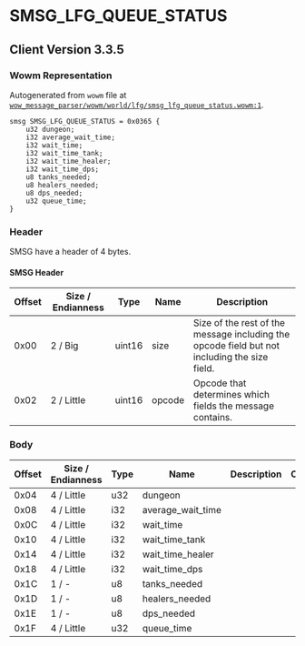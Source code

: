 # SMSG_LFG_QUEUE_STATUS

## Client Version 3.3.5

### Wowm Representation

Autogenerated from `wowm` file at [`wow_message_parser/wowm/world/lfg/smsg_lfg_queue_status.wowm:1`](https://github.com/gtker/wow_messages/tree/main/wow_message_parser/wowm/world/lfg/smsg_lfg_queue_status.wowm#L1).
```rust,ignore
smsg SMSG_LFG_QUEUE_STATUS = 0x0365 {
    u32 dungeon;
    i32 average_wait_time;
    i32 wait_time;
    i32 wait_time_tank;
    i32 wait_time_healer;
    i32 wait_time_dps;
    u8 tanks_needed;
    u8 healers_needed;
    u8 dps_needed;
    u32 queue_time;
}
```
### Header

SMSG have a header of 4 bytes.

#### SMSG Header

| Offset | Size / Endianness | Type   | Name   | Description |
| ------ | ----------------- | ------ | ------ | ----------- |
| 0x00   | 2 / Big           | uint16 | size   | Size of the rest of the message including the opcode field but not including the size field.|
| 0x02   | 2 / Little        | uint16 | opcode | Opcode that determines which fields the message contains.|

### Body

| Offset | Size / Endianness | Type | Name | Description | Comment |
| ------ | ----------------- | ---- | ---- | ----------- | ------- |
| 0x04 | 4 / Little | u32 | dungeon |  |  |
| 0x08 | 4 / Little | i32 | average_wait_time |  |  |
| 0x0C | 4 / Little | i32 | wait_time |  |  |
| 0x10 | 4 / Little | i32 | wait_time_tank |  |  |
| 0x14 | 4 / Little | i32 | wait_time_healer |  |  |
| 0x18 | 4 / Little | i32 | wait_time_dps |  |  |
| 0x1C | 1 / - | u8 | tanks_needed |  |  |
| 0x1D | 1 / - | u8 | healers_needed |  |  |
| 0x1E | 1 / - | u8 | dps_needed |  |  |
| 0x1F | 4 / Little | u32 | queue_time |  |  |

